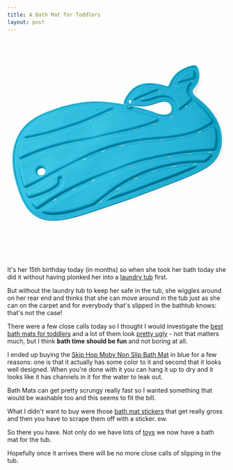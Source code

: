 ```yaml
---
title: A Bath Mat for Toddlers
layout: post
---
```


![whale bath mat](/images/whale.webp)

It's her 15th birthday today (in months) so when she took her bath today she did it without having plonked her into a [laundry tub](https://amzn.to/3cNSu4Z) first.

But without the laundry tub to keep her safe in the tub, she wiggles around on her rear end and thinks that she can move around in the tub just as she can on the carpet and for everybody that's slipped in the bathtub knows: that's not the case!

There were a few close calls today so I thought I would investigate the [best bath mats for toddlers](https://amzn.to/35a27Z6) and a lot of them look [pretty ugly](https://amzn.to/3aM9DuN) - not that matters much, but I think **bath time should be fun** and not boring at all.

I ended up buying the [Skip Hop Moby Non Slip Bath Mat](https://amzn.to/3cSrXn4) in blue for a few reasons: one is that it actually has some color to it and second that it looks well designed. When you're done with it you can hang it up to dry and it looks like it has channels in it for the water to leak out.

Bath Mats can get pretty scrungy really fast so I wanted something that would be washable too and this seems to fit the bill.

What I didn't want to buy were those [bath mat stickers](https://amzn.to/2S6cCre) that get really gross and  then you have to scrape them off with a sticker. ew.

So there you have. Not only do we have lots of [toys](https://jim.am/the-toys/)  we now have a bath mat for the tub.

Hopefully once it arrives there will be no more close calls of slipping in the tub.




